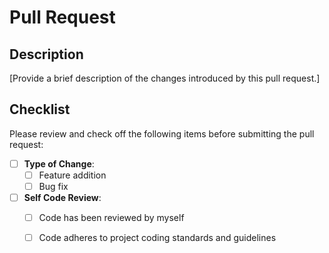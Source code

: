 # Pull Request

## Description
[Provide a brief description of the changes introduced by this pull request.]

## Checklist
Please review and check off the following items before submitting the pull request:
- [ ] **Type of Change**: 
  - [ ] Feature addition
  - [ ] Bug fix
- [ ] **Self Code Review**:
  - [ ] Code has been reviewed by myself
  - [ ] Code adheres to project coding standards and guidelines


